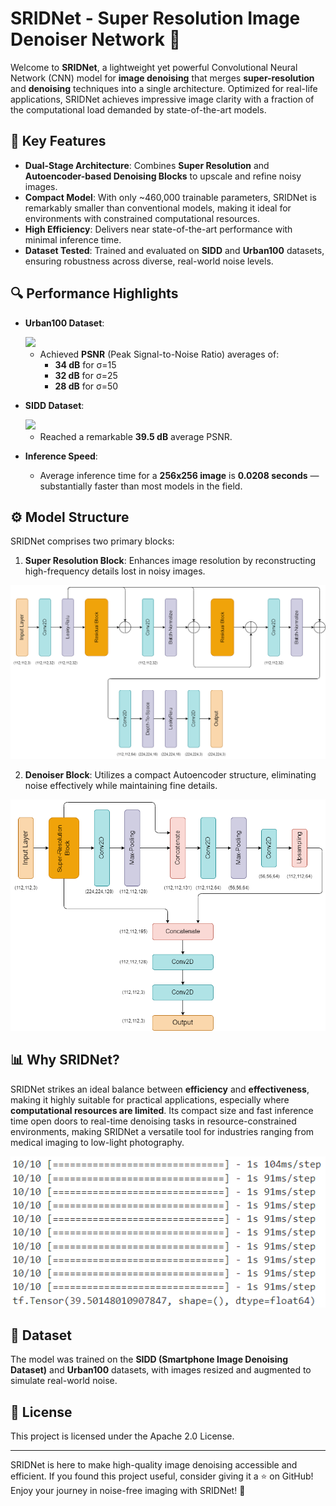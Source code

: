# SRIDNet - Super Resolution Image Denoiser Network 🌠

Welcome to **SRIDNet**, a lightweight yet powerful Convolutional Neural Network (CNN) model for **image denoising** that merges **super-resolution** and **denoising** techniques into a single architecture. Optimized for real-life applications, SRIDNet achieves impressive image clarity with a fraction of the computational load demanded by state-of-the-art models. 

## 🚀 Key Features

- **Dual-Stage Architecture**: Combines **Super Resolution** and **Autoencoder-based Denoising Blocks** to upscale and refine noisy images.
- **Compact Model**: With only ~460,000 trainable parameters, SRIDNet is remarkably smaller than conventional models, making it ideal for environments with constrained computational resources.
- **High Efficiency**: Delivers near state-of-the-art performance with minimal inference time.
- **Dataset Tested**: Trained and evaluated on **SIDD** and **Urban100** datasets, ensuring robustness across diverse, real-world noise levels.

## 🔍 Performance Highlights

- **Urban100 Dataset**:

  <img src="./urban100_15_patches_result.png"/>

  - Achieved **PSNR** (Peak Signal-to-Noise Ratio) averages of:
    - **34 dB** for σ=15
    - **32 dB** for σ=25
    - **28 dB** for σ=50

- **SIDD Dataset**:

  <img src="./sidd_patch1.png" />

  - Reached a remarkable **39.5 dB** average PSNR.
- **Inference Speed**:
  - Average inference time for a **256x256 image** is **0.0208 seconds** — substantially faster than most models in the field.

## ⚙️ Model Structure

SRIDNet comprises two primary blocks:

1. **Super Resolution Block**: Enhances image resolution by reconstructing high-frequency details lost in noisy images.

<img src="./Super Resolution.drawio.png" />

2. **Denoiser Block**: Utilizes a compact Autoencoder structure, eliminating noise effectively while maintaining fine details.

<img src="./Image Denoiser.drawio.png" />

## 📊 Why SRIDNet?

SRIDNet strikes an ideal balance between **efficiency** and **effectiveness**, making it highly suitable for practical applications, especially where **computational resources are limited**. Its compact size and fast inference time open doors to real-time denoising tasks in resource-constrained environments, making SRIDNet a versatile tool for industries ranging from medical imaging to low-light photography.

<img src="./sidd_test_time.png" />

## 📁 Dataset

The model was trained on the **SIDD (Smartphone Image Denoising Dataset)** and **Urban100** datasets, with images resized and augmented to simulate real-world noise.


## 📄 License

This project is licensed under the Apache 2.0 License. 

---

SRIDNet is here to make high-quality image denoising accessible and efficient. If you found this project useful, consider giving it a ⭐ on GitHub! Enjoy your journey in noise-free imaging with SRIDNet! 🎉